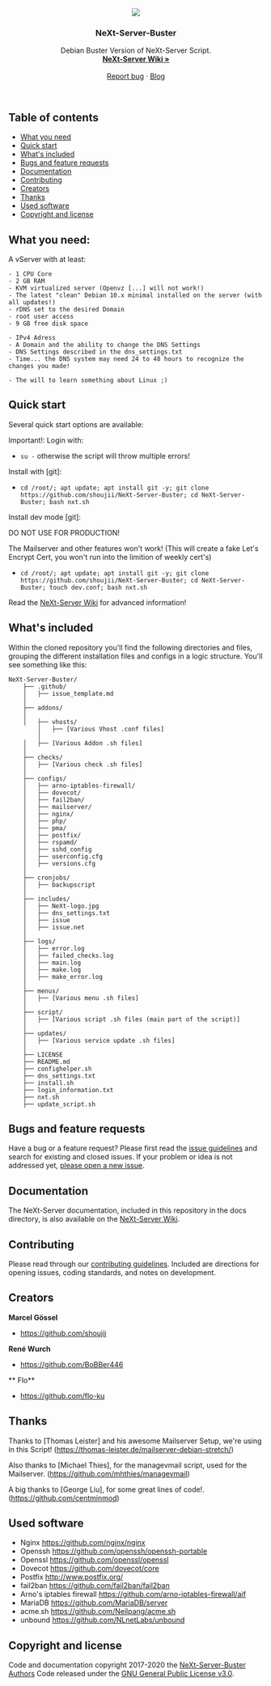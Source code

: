 <p align="center">
  <a href="https://nxtsrv.de/">
    <img src="https://raw.githubusercontent.com/shoujii/NeXt-Server-Buster/master/includes/NeXt-logo.jpg">
  </a>

  <h3 align="center">NeXt-Server-Buster</h3>

  <p align="center">
    Debian Buster Version of NeXt-Server Script.
    <br>
    <a href="https://github.com/shoujii/NeXt-Server-Buster/wiki"><strong>NeXt-Server Wiki »</strong></a>
    <br>
    <br>
    <a href="https://github.com/shoujii/NeXt-Server-Buster/issues/new">Report bug</a>
    ·
    <a href="https://nxtsrv.de/">Blog</a>
  </p>
</p>

<br>

## Table of contents

- [What you need](#what-you-need)
- [Quick start](#quick-start)
- [What's included](#whats-included)
- [Bugs and feature requests](#bugs-and-feature-requests)
- [Documentation](#documentation)
- [Contributing](#contributing)
- [Creators](#creators)
- [Thanks](#thanks)
- [Used software](#used-software)
- [Copyright and license](#copyright-and-license)

## What you need:

A vServer with at least:
```
- 1 CPU Core
- 2 GB RAM
- KVM virtualized server (Openvz [...] will not work!)
- The latest "clean" Debian 10.x minimal installed on the server (with all updates!)
- rDNS set to the desired Domain
- root user access
- 9 GB free disk space

- IPv4 Adress
- A Domain and the ability to change the DNS Settings
- DNS Settings described in the dns_settings.txt
- Time... the DNS system may need 24 to 48 hours to recognize the changes you made!

- The will to learn something about Linux ;)
```

## Quick start

Several quick start options are available:

Important!:
Login with:
- `su -`
otherwise the script will throw multiple errors!

Install with [git]:
- `cd /root/; apt update; apt install git -y; git clone https://github.com/shoujii/NeXt-Server-Buster; cd NeXt-Server-Buster; bash nxt.sh
`

Install dev mode [git]:

DO NOT USE FOR PRODUCTION!

The Mailserver and other features won't work!
(This will create a fake Let's Encrypt Cert, you won't run into the limition of weekly cert's)
- `cd /root/; apt update; apt install git -y; git clone https://github.com/shoujii/NeXt-Server-Buster; cd NeXt-Server-Buster; touch dev.conf; bash nxt.sh
`

Read the [NeXt-Server Wiki](https://github.com/shoujii/NeXt-Server-Buster/wiki) for advanced information!

## What's included

Within the cloned repository you'll find the following directories and files, grouping the different installation files and configs in a logic structure. You'll see something like this:

```
NeXt-Server-Buster/
    ├── .github/
    │   ├── issue_template.md
    │
    ├── addons/
    │
    │   ├── vhosts/
        │   ├── [Various Vhost .conf files]
        │
    │   ├── [Various Addon .sh files]
    │
    ├── checks/
    │   ├── [Various check .sh files]
    │
    ├── configs/
    │   ├── arno-iptables-firewall/
    │   ├── dovecot/
    │   ├── fail2ban/
    │   ├── mailserver/
    │   ├── nginx/
    │   ├── php/
    │   ├── pma/
    │   ├── postfix/
    │   ├── rspamd/  
    │   ├── sshd_config  
    │   ├── userconfig.cfg
    │   ├── versions.cfg
    │
    ├── cronjobs/
    │   ├── backupscript
    │
    ├── includes/
    │   ├── NeXt-logo.jpg
    │   ├── dns_settings.txt
    │   ├── issue
    │   ├── issue.net
    │
    ├── logs/
    │   ├── error.log
    │   ├── failed_checks.log
    │   ├── main.log
    │   ├── make.log
    │   ├── make_error.log   
    │
    ├── menus/
    │   ├── [Various menu .sh files]
    │
    ├── script/
    │   ├── [Various script .sh files (main part of the script)]
    │
    ├── updates/
    │   ├── [Various service update .sh files]
    │
    ├── LICENSE
    ├── README.md
    ├── confighelper.sh
    ├── dns_settings.txt
    ├── install.sh
    ├── login_information.txt
    ├── nxt.sh
    ├── update_script.sh
```

## Bugs and feature requests

Have a bug or a feature request? Please first read the [issue guidelines]() and search for existing and closed issues. If your problem or idea is not addressed yet, [please open a new issue](https://github.com/shoujii/NeXt-Server-Buster/issues/new).


## Documentation

The NeXt-Server documentation, included in this repository in the docs directory, is also available on the [NeXt-Server Wiki](https://github.com/shoujii/NeXt-Server-Buster/wiki).

## Contributing

Please read through our [contributing guidelines](https://github.com/twbs/bootstrap/blob/master/CONTRIBUTING.md). Included are directions for opening issues, coding standards, and notes on development.

## Creators

**Marcel Gössel**

- <https://github.com/shoujii>

**René Wurch**

- <https://github.com/BoBBer446>

** Flo**

- <https://github.com/flo-ku>

## Thanks

Thanks to [Thomas Leister] and his awesome Mailserver Setup, we're using in this Script!
(https://thomas-leister.de/mailserver-debian-stretch/)


Also thanks to [Michael Thies], for the managevmail script, used for the Mailserver.
(https://github.com/mhthies/managevmail)

A big thanks to [George Liu], for some great lines of code!.
(https://github.com/centminmod)

## Used software
- Nginx                      <https://github.com/nginx/nginx>
- Openssh                    <https://github.com/openssh/openssh-portable>
- Openssl                    <https://github.com/openssl/openssl>
- Dovecot                    <https://github.com/dovecot/core>
- Postfix                    <http://www.postfix.org/>
- fail2ban                   <https://github.com/fail2ban/fail2ban>
- Arno's iptables firewall   <https://github.com/arno-iptables-firewall/aif>
- MariaDB                    <https://github.com/MariaDB/server>
- acme.sh                    <https://github.com/Neilpang/acme.sh>
- unbound                    <https://github.com/NLnetLabs/unbound>

## Copyright and license

Code and documentation copyright 2017-2020 the [NeXt-Server-Buster Authors](https://github.com/shoujii/NeXt-Server-Buster/graphs/contributors)
Code released under the [GNU General Public License v3.0](https://github.com/shoujii/NeXt-Server-Buster/blob/master/LICENSE).